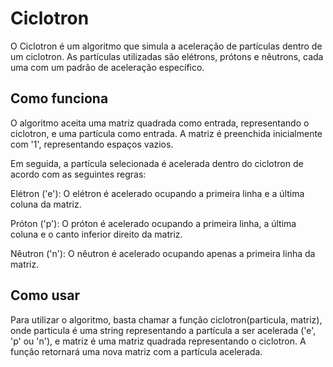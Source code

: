 # Ciclotron
O Ciclotron é um algoritmo que simula a aceleração de partículas dentro de um ciclotron. As partículas utilizadas são elétrons, prótons e nêutrons, cada uma com um padrão de aceleração específico.

## Como funciona
O algoritmo aceita uma matriz quadrada como entrada, representando o ciclotron, e uma partícula como entrada. A matriz é preenchida inicialmente com '1', representando espaços vazios.

Em seguida, a partícula selecionada é acelerada dentro do ciclotron de acordo com as seguintes regras:

Elétron ('e'): O elétron é acelerado ocupando a primeira linha e a última coluna da matriz.

Próton ('p'): O próton é acelerado ocupando a primeira linha, a última coluna e o canto inferior direito da matriz.

Nêutron ('n'): O nêutron é acelerado ocupando apenas a primeira linha da matriz.


## Como usar
Para utilizar o algoritmo, basta chamar a função ciclotron(particula, matriz), onde particula é uma string representando a partícula a ser acelerada ('e', 'p' ou 'n'),
e matriz é uma matriz quadrada representando o ciclotron. A função retornará uma nova matriz com a partícula acelerada.

